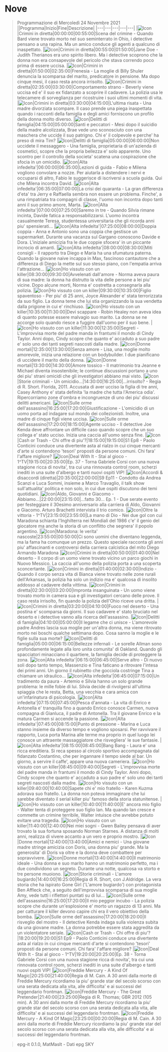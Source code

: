 # Nove
> Programmazione di Mercoledì 24 Novembre 2021
||Programma|Inizio|Fine|Descrizione|
|---|---|---|---|---|
|![Icon](https://guidatv.sky.it/uuid/intrattenimento_cover_oiOcEGjG-.png)|Crimini in diretta|00:00:00|00:55:00|Scena del crimine - Quando Bard viene trovato morto nel suo seminterrato in Ohio, i detective pensano a una rapina. Ma un amico conduce gli agenti a qualcuno di inaspettato.
|![Icon](https://guidatv.sky.it/uuid/intrattenimento_cover_oiOcEGjG-.png)|Crimini in diretta|00:55:00|01:50:00|Jane Doe - Judith Therianos era uno spirito libero. Ma i detective scoprono che la donna non era consapevole del pericolo che stava correndo poco prima di essere uccisa.
|![Icon](https://guidatv.sky.it/uuid/intrattenimento_cover_oiOcEGjG-.png)|Crimini in diretta|01:50:00|02:35:00|Frenesia - La moglie di Billy Shuler denuncia la scomparsa del marito, predicatore in pensione. Ma dopo cinque mesi, il caso resta ancora irrisolto.
|![Icon](https://guidatv.sky.it/uuid/intrattenimento_cover_oiOcEGjG-.png)|Crimini in diretta|02:35:00|03:30:00|Comportamento strano - Beverly viene uccisa ed e' il suo ex fidanzato a scoprire il cadavere. La polizia usa le telecamere di sorveglianza per ricostruire i suoi ultimi momenti di vita.
|![Icon](https://guidatv.sky.it/uuid/intrattenimento_cover_oiOcEGjG-.png)|Crimini in diretta|03:30:00|04:15:00|L'ultima risata - Una madre divorziata scompare. Il caso prende una piega inaspettata quando i racconti della famiglia e degli amici forniscono un profilo della donna molto diverso.
|![Icon](https://guidatv.sky.it/uuid/intrattenimento_cover_oiOcEGjG-.png)|Delitti di famiglia|04:15:00|05:00:00|Santi e peccatori - Mesi dopo il suicidio della madre alcolizzata, Brae vede uno sconosciuto con una maschera che uccide il suo patrigno. Chi e' il colpevole e perche' ha preso di mira Tim?
|![Icon](https://guidatv.sky.it/uuid/intrattenimento_cover_oiOcEGjG-.png)|Delitti di famiglia|05:00:00|06:00:00|Non uccidete il messaggero - Una famiglia, proprietaria di un'azienda di cosmetici, scopre che la propria bellezza e' solo apparente. Uno scontro per il controllo della societa' scatena una cospirazione che sfocia in un omicidio.
|![Icon](https://guidatv.sky.it/uuid/intrattenimento_cover_oiOcEGjG-.png)|Alta infedelta'|06:00:00|06:35:00|Lezioni di guida - Fabio e Milena vogliono convolare a nozze. Per aiutarla a distendere i nervi e occuparsi di altro, Fabio le suggerisce di iscriversi a scuola guida. Qui che Milena incontra David.
|![Icon](https://guidatv.sky.it/uuid/intrattenimento_cover_oiOcEGjG-.png)|Alta infedelta'|06:35:00|07:00:00|La crisi dei quaranta - La gran differenza d'eta' tra Jerry e Raffaella sembra non essere un problema. Finche', a una rimpatriata tra compagni di classe, l'uomo non incontra dopo tanti anni il suo primo amore, Marta.
|![Icon](https://guidatv.sky.it/uuid/intrattenimento_cover_oiOcEGjG-.png)|Alta infedelta'|07:00:00|07:25:00|Saremo in tre - Quando Silvia rimane incinta, Davide fatica a responsabilizzarsi. L'uomo incontra casualmente Teresa, studentessa universitaria che gli ricorda anni piu' spensierati...
|![Icon](https://guidatv.sky.it/uuid/intrattenimento_cover_oiOcEGjG-.png)|Alta infedelta'|07:25:00|08:00:00|Doppia coppia - Anna e Antonio sono una coppia che gestisce un supermarket. Durante una vacanza sul Gargano conoscono Davide e Dora. L'iniziale amicizia fra le due coppie sfocera' in un piccante incrocio di amanti.
|![Icon](https://guidatv.sky.it/uuid/intrattenimento_cover_oiOcEGjG-.png)|Alta infedelta'|08:00:00|08:30:00|Miti consigli - Il rapporto tra Diego e Maria ha una sfumatura paterna. Quando la giovane naive incappa in Max, fascinoso cantautore che a differenza di Diego la mette sul suo stesso piano, con l'empatia arriva l'attrazione...
|![Icon](https://guidatv.sky.it/uuid/intrattenimento_cover_oiOcEGjG-.png)|Ho vissuto con un killer|08:30:00|09:30:00|Avvelenati dall'amore - Norma aveva paura di sua madre: la donna ha distrutto la vita delle persone a lei piu' vicine. Dopo alcune morti, Norma e' costretta a consegnarla alla polizia.
|![Icon](https://guidatv.sky.it/uuid/intrattenimento_cover_oiOcEGjG-.png)|Ho vissuto con un killer|09:30:00|10:35:00|Figlio spaventoso - Per piu' di 25 anni, Joyce Alexander e' stata terrorizzata da suo figlio. La donna teme che lui stia organizzando la sua vendetta dalla prigione in cui e' rinchiuso.
|![Icon](https://guidatv.sky.it/uuid/intrattenimento_cover_oiOcEGjG-.png)|Ho vissuto con un killer|10:35:00|11:30:00|Devi scappare - Robin Healey non aveva idea di quanto potesse essere malvagio suo marito. La donna se ne accorge solo quando riesce a fuggire dall'uomo per il suo bene.
|![Icon](https://guidatv.sky.it/uuid/intrattenimento_cover_oiOcEGjG-.png)|Ho vissuto con un killer|11:30:00|12:35:00|Segreti - L'improvvisa morte del padre manda in frantumi il mondo di Cindy Taylor. Anni dopo, Cindy scopre che quanto e' accaduto a suo padre e' solo uno dei tanti segreti nascosti dalla madre.
|![Icon](https://guidatv.sky.it/uuid/intrattenimento_cover_oiOcEGjG-.png)|Donne mortali|12:35:00|13:30:00|Senza amore - Lisa, una moglie molto amorevole, inizia una relazione con un bodybuilder. I due pianificano di uccidere il marito della donna.
|![Icon](https://guidatv.sky.it/uuid/intrattenimento_cover_oiOcEGjG-.png)|Donne mortali|13:30:00|14:30:00|Amore tossico - Il matrimonio tra Jeanne e Michael diventa insostenibile; le continue discussioni portano a uno dei piu' strani omicidi che gli investigatori abbiano mai visto.
|![Icon](https://guidatv.sky.it/uuid/intrattenimento_cover_oiOcEGjG-.png)|Storie criminali - Un omicidio...|14:30:00|16:25:00|...irrisolto? - Regia di R. Short. Florida, 2011. Accusata di aver ucciso la figlia di tre anni, Casey Anthony e' stata definita 'la madre che tutta l'America odia'. Ripercorriamo zone d'ombra e incongruenze di uno dei piu' discussi delitti americani.
|![Icon](https://guidatv.sky.it/uuid/intrattenimento_cover_oiOcEGjG-.png)|Sulle orme dell'assassino|16:25:00|17:20:00|Giustificazione - L'omicidio di un uomo porta ad indagare sul mondo dei collezionisti. Inoltre, una madre di cinque figli viene uccisa.
|![Icon](https://guidatv.sky.it/uuid/intrattenimento_cover_oiOcEGjG-.png)|Sulle orme dell'assassino|17:20:00|18:15:00|Agente ucciso - Il detective Joe Kenda deve affrontare un difficile caso quando scopre che un suo collega e' stato ucciso. Inizia una caccia all'uomo senza fine.
|![Icon](https://guidatv.sky.it/uuid/intrattenimento_cover_oiOcEGjG-.png)|Cash or Trash - Chi offre di piu'?|18:15:00|19:15:00|S1 Ep8 - Paolo Conticini conduce una divertente asta al rialzo in cui cinque mercanti d'arte si contendono 'tesori' proposti da persone comuni. Chi fara' l'affare migliore?
|![Icon](https://guidatv.sky.it/uuid/intrattenimento_cover_oiOcEGjG-.png)|Deal With It - Stai al gioco - 1^TV|19:15:00|20:35:00|Ep. 37 - Torna Gabriele Corsi con una nuova stagione ricca di novita', tra cui una rinnovata control room, scherzi inediti in una suite d'albergo e tanti nuovi ospiti VIP!
|![Icon](https://guidatv.sky.it/uuid/intrattenimento_cover_oiOcEGjG-.png)|Accordi &amp; disaccordi (diretta)|20:35:00|22:00:00|S9 Ep11 - Condotto da Andrea Scanzi e Luca Sommi, insieme a Marco Travaglio, il talk show sull'attualita' politica e non solo, in cui due ospiti discutono dei temi quotidiani.
|![Icon](https://guidatv.sky.it/uuid/intrattenimento_cover_oiOcEGjG-.png)|Aldo, Giovanni e Giacomo - Abbiamo...|22:00:00|23:15:00|...fatto 30... Ep. 1 - Due serate evento per festeggiare il 30esimo anniversario alla carriera di Aldo, Giovanni e Giacomo. Arturo Brachetti intervista il trio comico.
|![Icon](https://guidatv.sky.it/uuid/intrattenimento_cover_oiOcEGjG-.png)|Oltre la vittoria - 1^TV|23:15:00|23:55:00|La mano di Dio - Nei due gol con cui Maradona schianta l'Inghilterra nei Mondiali del 1986 c'e' il genio del giocatore ma anche la storia di un conflitto che segnera' il popolo argentino.
|![Icon](https://guidatv.sky.it/uuid/49f55347-3769-4933-ba14-b1ab7a716e69/cover?md5ChecksumParam=ee07ee70459299031d9216813af6237a)|Maradona: le verita' nascoste|23:55:00|00:50:00|Ci sono uomini che diventano leggenda, ma la fama ha comunque un prezzo. Questo speciale racconta gli anni piu' affascinanti e controversi della carriera calcistica del mito Diego Armando Maradona
|![Icon](https://guidatv.sky.it/uuid/intrattenimento_cover_oiOcEGjG-.png)|Crimini in diretta|00:50:00|01:40:00|Nel deserto - Il corpo di un uomo viene trovato vicino un parco giochi in Nuovo Messico. La caccia all'uomo della polizia porta a una scoperta sconcertante.
|![Icon](https://guidatv.sky.it/uuid/intrattenimento_cover_oiOcEGjG-.png)|Crimini in diretta|01:40:00|02:30:00|Indizio - Quando il corpo senza vita di Bianca viene trovato nelle zone rurali dell'Arkansas, la polizia ha solo un indizio ma e' qualcosa di insolito addosso al cadavere della vittima.
|![Icon](https://guidatv.sky.it/uuid/intrattenimento_cover_oiOcEGjG-.png)|Crimini in diretta|02:30:00|03:20:00|Impronta insanguinata - Un uomo viene trovato morto in camera sua e gli investigatori cercano delle prove. Il caso resta irrisolto, fin quando la polizia dell'Ohio riceve una dritta.
|![Icon](https://guidatv.sky.it/uuid/intrattenimento_cover_oiOcEGjG-.png)|Crimini in diretta|03:20:00|04:10:00|Fuoco nel deserto - Una postina e' scomparsa da giorni. Il suo cadavere e' stato bruciato nel deserto e i detective vanno alla ricerca dell'assassino.
|![Icon](https://guidatv.sky.it/uuid/intrattenimento_cover_oiOcEGjG-.png)|Delitti di famiglia|04:10:00|05:00:00|Il legame che ci unisce - L'amorevole padre Andres lascia sua moglie per un'altra donna, ma viene ritrovato morto nei boschi qualche settimana dopo. Cosa sanno la moglie e le figlie sulla sua morte?
|![Icon](https://guidatv.sky.it/uuid/intrattenimento_cover_oiOcEGjG-.png)|Delitti di famiglia|05:00:00|06:15:00|Bellezze infernali - Le sorelle Allman sono profondamente legate alla loro unita comunita' di Oakland. Quando gli spacciatori minacciano il quartiere, la famiglia decide di proteggere la zona.
|![Icon](https://guidatv.sky.it/uuid/intrattenimento_cover_oiOcEGjG-.png)|Alta infedelta'|06:15:00|06:45:00|Serve altro - Di nuovo soli dopo tanto tempo, Massenzio e Tina faticano a ritrovare l'intesa dei primi anni. Un giorno il rubinetto che gocciola costringe Tina a chiamare un idraulico...
|![Icon](https://guidatv.sky.it/uuid/intrattenimento_cover_oiOcEGjG-.png)|Alta infedelta'|06:45:00|07:15:00|Un tradimento da paura - Artemio e Silvia hanno un solo grande problema: le mille fobie di lui. Silvia decide di rivolgersi all'ultima spiaggia che le resta, Betta, una vecchia e cara amica con un'infarinatura di psicologia.
|![Icon](https://guidatv.sky.it/uuid/intrattenimento_cover_oiOcEGjG-.png)|Alta infedelta'|07:15:00|07:45:00|Pesca d'annata - La vita di Enrico e Antonella e' tranquilla fino a quando Enrico conosce Carmen, nuova compagna di Gianluca, il padre di Antonella. Tra il giovane Enrico e la matura Carmen si accende la passione.
|![Icon](https://guidatv.sky.it/uuid/intrattenimento_cover_oiOcEGjG-.png)|Alta infedelta'|07:45:00|08:15:00|Punto di pressione - Marina e Luca stanno insieme da diverso tempo e vogliono sposarsi. Per ravvivare il rapporto, Luca porta Marina alle terme ma proprio in quel luogo lei conosce un attraente massaggiatore che risvegliera' le sue fantasie.
|![Icon](https://guidatv.sky.it/uuid/intrattenimento_cover_oiOcEGjG-.png)|Alta infedelta'|08:15:00|08:45:00|Bang Bang - Laura e' una ricca ereditiera. Si reca spesso al circolo sportivo accompagnata dal fidanzato Costantino, che per ingannare il tempo siede al bar. Un giorno, a servire il caffe', appare una nuova cameriera.
|![Icon](https://guidatv.sky.it/uuid/intrattenimento_cover_oiOcEGjG-.png)|Ho vissuto con un killer|08:45:00|09:40:00|Segreti - L'improvvisa morte del padre manda in frantumi il mondo di Cindy Taylor. Anni dopo, Cindy scopre che quanto e' accaduto a suo padre e' solo uno dei tanti segreti nascosti dalla madre.
|![Icon](https://guidatv.sky.it/uuid/intrattenimento_cover_oiOcEGjG-.png)|Ho vissuto con un killer|09:40:00|10:40:00|Sapete chi e' mio fratello - Karen Kuzma adorava suo fratello. La donna non poteva immaginare che lui sarebbe diventato il serial killer piu' famoso della storia statunitense.
|![Icon](https://guidatv.sky.it/uuid/intrattenimento_cover_oiOcEGjG-.png)|Ho vissuto con un killer|10:40:00|11:40:00|E' ancora mio figlio - Walter tenta di proteggere suo figlio Ian. Ma quando Ian cresce e commette un crimine terribile, Walter intuisce che avrebbe potuto evitare una tragedia.
|![Icon](https://guidatv.sky.it/uuid/intrattenimento_cover_oiOcEGjG-.png)|Ho vissuto con un killer|11:40:00|12:40:00|Nei miei sogni - Gwen Bailey pensava di aver trovato la sua fortuna sposando Norman Starnes. A distanza di molti anni, realizza di vivere accanto a un vero e proprio mostro.
|![Icon](https://guidatv.sky.it/uuid/intrattenimento_cover_oiOcEGjG-.png)|Donne mortali|12:40:00|13:40:00|Amici e nemici - Una giovane madre stringe amicizia con Doris, una donna piu' grande. Ma la generosita' di Doris va oltre e la donna deve combattere per sopravvivere.
|![Icon](https://guidatv.sky.it/uuid/intrattenimento_cover_oiOcEGjG-.png)|Donne mortali|13:40:00|14:40:00|Il matrimonio ideale - Una donna e suo marito hanno un matrimonio perfetto, ma i due condividono un segreto. Durante una notte, qualcosa va storto e tre persone muoiono.
|![Icon](https://guidatv.sky.it/uuid/5809dfd3-94be-47d1-b554-d2d5af6a6b41/cover?md5ChecksumParam=5196e10199fea4f6d8c54007904d3fed)|Storie criminali - L'amore bugiardo|14:40:00|16:25:00|Regia di R. Short, con J.Aldridge. La vera storia che ha ispirato Gone Girl ('L'amore bugiardo') con protagonista Ben Affleck che, a seguito dell'improvvisa scomparsa di sua moglie Amy, vede tutti i riflettori puntati su di lui...
|![Icon](https://guidatv.sky.it/uuid/intrattenimento_cover_oiOcEGjG-.png)|Sulle orme dell'assassino|16:25:00|17:20:00|Il mio peggior incubo - La polizia scopre che durante un'esplosione e' morto un ragazzo di 13 anni. Ma per catturare il killer devono capire chi era il vero obiettivo della bomba.
|![Icon](https://guidatv.sky.it/uuid/intrattenimento_cover_oiOcEGjG-.png)|Sulle orme dell'assassino|17:20:00|18:20:00|Il risveglio del mostro - Il detective Kenda indaga sulla violenza subita da una giovane madre. La donna potrebbe essere stata aggredita da un violentatore seriale.
|![Icon](https://guidatv.sky.it/uuid/intrattenimento_cover_oiOcEGjG-.png)|Cash or Trash - Chi offre di piu'?|18:20:00|19:20:00|S1 Ep9 - Paolo Conticini conduce una divertente asta al rialzo in cui cinque mercanti d'arte si contendono 'tesori' proposti da persone comuni. Chi fara' l'affare migliore?
|![Icon](https://guidatv.sky.it/uuid/intrattenimento_cover_oiOcEGjG-.png)|Deal With It - Stai al gioco - 1^TV|19:20:00|20:25:00|Ep. 38 - Torna Gabriele Corsi con una nuova stagione ricca di novita', tra cui una rinnovata control room, scherzi inediti in una suite d'albergo e tanti nuovi ospiti VIP!
|![Icon](https://guidatv.sky.it/uuid/007b9113-2288-43f7-86ab-684773a944e6/cover?md5ChecksumParam=d11ccace808699de038e7037f81a2691)|Freddie Mercury - A Kind Of Magic|20:25:00|21:40:00|Regia di M. Cain. A 30 anni dalla morte di Freddie Mercury ricordiamo la piu' grande star del secolo scorso con una serata dedicata alla vita, alle difficolta' e ai successi del leggendario frontman.
|![Icon](https://guidatv.sky.it/uuid/ed017e1a-7926-47fa-8b0e-a4751c98ad77/cover?md5ChecksumParam=b80ec52e205affcd8dde10dd86d99427)|Freddie Mercury - The Great Pretender|21:40:00|23:25:00|Regia di R. Thomas; GBR 2012 (105 min). A 30 anni dalla morte di Freddie Mercury ricordiamo la piu' grande star del secolo scorso con una serata dedicata alla vita, alle difficolta' e ai successi del leggendario frontman.
|![Icon](https://guidatv.sky.it/uuid/007b9113-2288-43f7-86ab-684773a944e6/cover?md5ChecksumParam=d11ccace808699de038e7037f81a2691)|Freddie Mercury - A Kind Of Magic|23:25:00|00:20:00|Regia di M. Cain. A 30 anni dalla morte di Freddie Mercury ricordiamo la piu' grande star del secolo scorso con una serata dedicata alla vita, alle difficolta' e ai successi del leggendario frontman.


 > epg-it 0.1.0, MatMasIt - Dati epg SKY